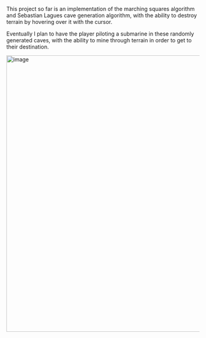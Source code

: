 This project so far is an implementation of the marching squares algorithm and Sebastian Lagues cave generation algorithm, with the ability to destroy terrain by hovering over it with the cursor.

Eventually I plan to have the player piloting a submarine in these randomly generated caves, with the ability to mine through terrain in order to get to their destination.

<img width="1291" height="721" alt="image" src="https://github.com/user-attachments/assets/72e52840-e31f-4650-a866-1f7cf12751ed" />
